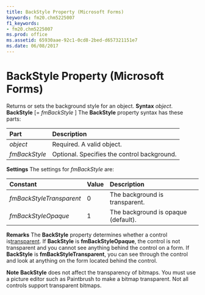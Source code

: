 ```yaml
---
title: BackStyle Property (Microsoft Forms)
keywords: fm20.chm5225007
f1_keywords:
- fm20.chm5225007
ms.prod: office
ms.assetid: 65930aae-92c1-0cd8-2bed-d657321151e7
ms.date: 06/08/2017
---
```



# BackStyle Property (Microsoft Forms)



Returns or sets the background style for an object.
 **Syntax**
 _object_. **BackStyle** [= _fmBackStyle_ ]
The  **BackStyle** property syntax has these parts:


|**Part**|**Description**|
|:-----|:-----|
| _object_|Required. A valid object.|
| _fmBackStyle_|Optional. Specifies the control background.|
 **Settings**
The settings for  _fmBackStyle_ are:


|**Constant**|**Value**|**Description**|
|:-----|:-----|:-----|
| _fmBackStyleTransparent_|0|The background is transparent.|
| _fmBackStyleOpaque_|1|The background is opaque (default).|
 **Remarks**
The  **BackStyle** property determines whether a control is[transparent](glossary-vba.md). If  **BackStyle** is **fmBackStyleOpaque**, the control is not transparent and you cannot see anything behind the control on a form. If **BackStyle** is **fmBackStyleTransparent**, you can see through the control and look at anything on the form located behind the control.

 **Note**   **BackStyle** does not affect the transparency of bitmaps. You must use a picture editor such as Paintbrush to make a bitmap transparent. Not all controls support transparent bitmaps.



